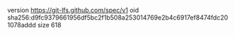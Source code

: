 version https://git-lfs.github.com/spec/v1
oid sha256:d9fc9379661956df5bc2f1b508a253014769e2b4c6917ef8474fdc201078addd
size 618
